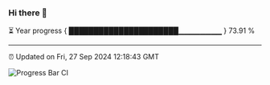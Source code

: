 ### Hi there 👋

⏳ Year progress { ██████████████████████▁▁▁▁▁▁▁▁ } 73.91 %

---

⏰ Updated on Fri, 27 Sep 2024 12:18:43 GMT

![Progress Bar CI](https://github.com/Shyam-Makwana/GitHub-Actions-Demo/workflows/Progress%20Bar%20CI/badge.svg)
